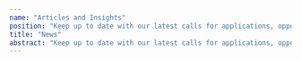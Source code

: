 ```yaml
---
name: "Articles and Insights"
position: "Keep up to date with our latest calls for applications, opportunities, projects and success stories"
title: "News"
abstract: "Keep up to date with our latest calls for applications, opportunities, projects and success stories"
---
```


<!---
*FOR HTML BODY*

name ====> FOR THE PAGE TITLE
position ====> FOR THE PAGE SUBTITLE



*FOR SEO*

title
abstract
-->
